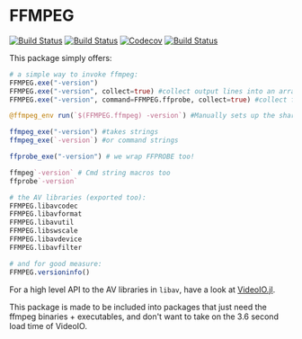 # FFMPEG

[![Build Status](https://travis-ci.com/JuliaIO/FFMPEG.jl.svg?branch=master)](https://travis-ci.com/JuliaIO/FFMPEG.jl)
[![Build Status](https://ci.appveyor.com/api/projects/status/github/JuliaIO/FFMPEG.jl?svg=true)](https://ci.appveyor.com/project/JuliaIO/FFMPEG-jl)
[![Codecov](https://codecov.io/gh/JuliaIO/FFMPEG.jl/branch/master/graph/badge.svg)](https://codecov.io/gh/JuliaIO/FFMPEG.jl)
[![Build Status](https://api.cirrus-ci.com/github/JuliaIO/FFMPEG.jl.svg)](https://cirrus-ci.com/github/JuliaIO/FFMPEG.jl)

This package simply offers:

```julia
# a simple way to invoke ffmpeg:
FFMPEG.exe("-version")
FFMPEG.exe("-version", collect=true) #collect output lines into an array of strings
FFMPEG.exe("-version", command=FFMPEG.ffprobe, collect=true) #collect ffprobe output lines into an array of strings (defaults to ffmpeg)

@ffmpeg_env run(`$(FFMPEG.ffmpeg) -version`) #Manually sets up the shared lib environment location. Note the $(FFMPEG.ffmpeg)

ffmpeg_exe("-version") #takes strings
ffmpeg_exe(`-version`) #or command strings

ffprobe_exe("-version") # we wrap FFPROBE too!

ffmpeg`-version` # Cmd string macros too
ffprobe`-version`

# the AV libraries (exported too):
FFMPEG.libavcodec
FFMPEG.libavformat
FFMPEG.libavutil
FFMPEG.libswscale
FFMPEG.libavdevice
FFMPEG.libavfilter

# and for good measure:
FFMPEG.versioninfo()
```

For a high level API to the AV libraries in `libav`, have a look at [VideoIO.jl](https://github.com/JuliaIO/VideoIO.jl/).

This package is made to be included into packages that just need the ffmpeg binaries + executables, and don't want to take on the 3.6 second load time of VideoIO.
